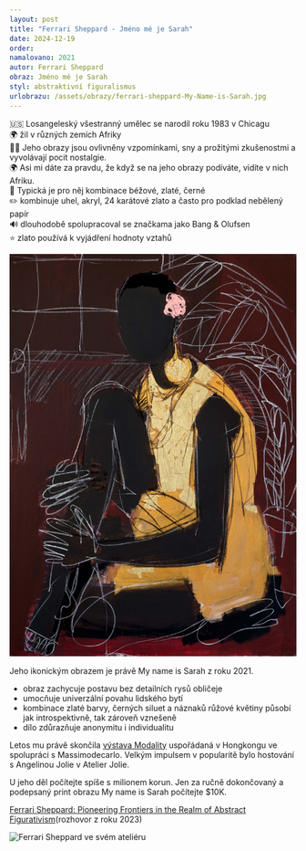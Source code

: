 ```yaml
---
layout: post
title: "Ferrari Sheppard - Jméno mé je Sarah"
date: 2024-12-19
order: 
namalovano: 2021
autor: Ferrari Sheppard
obraz: Jméno mé je Sarah
styl: abstraktivní figuralismus
urlobrazu: /assets/obrazy/ferrari-sheppard-My-Name-is-Sarah.jpg
---
```


🇺🇸 Losangeleský všestranný umělec se narodil roku 1983 v Chicagu \
🌍 žil v různých zemích Afriky \
🧔🏿 Jeho obrazy jsou ovlivněny vzpomínkami, sny a prožitými zkušenostmi a vyvolávají pocit nostalgie. \
🌍 Asi mi dáte za pravdu, že když se na jeho obrazy podíváte, vidíte v nich Afriku. \
💛 Typická je pro něj kombinace béžové, zlaté, černé \
✏️ kombinuje uhel, akryl, 24 karátové zlato a často pro podklad nebělený papír \
🔊 dlouhodobě spolupracoval se značkama jako Bang & Olufsen \
⭐️ zlato používá k vyjádření hodnoty vztahů

![Ferrari Sheppard - Jméno mé je Sarah](/assets/obrazy/ferrari-sheppard-My-Name-is-Sarah.jpg)

Jeho ikonickým obrazem je právě My name is Sarah z roku 2021.
- obraz zachycuje postavu bez detailních rysů obličeje
- umocňuje univerzální povahu lidského bytí
- kombinace zlaté barvy, černých siluet a náznaků růžové květiny působí jak introspektivně, tak zároveň vznešeně
- dílo zdůrazňuje anonymitu i individualitu

Letos mu právě skončila [výstava Modality](https://massimodecarlo.com/exhibitions/modality) uspořádaná v Hongkongu ve spolupráci s Massimodecarlo. Velkým impulsem v popularitě bylo hostování s Angelinou Jolie v Atelier Jolie. 

U jeho děl počítejte spíše s milionem korun. Jen za ručně dokončovaný a podepsaný print obrazu My name is Sarah počítejte $10K.

[Ferrari Sheppard: Pioneering Frontiers in the Realm of Abstract Figurativism](https://artplugged.co.uk/ferrari-sheppard-pioneering-frontiers-in-the-realm-of-abstract-figurativism/)(rozhovor z roku 2023)

![Ferrari Sheppard ve svém ateliéru](úassets/obrazy/ferrari-sheppard-artist_portrait_art_plugged_.webp)